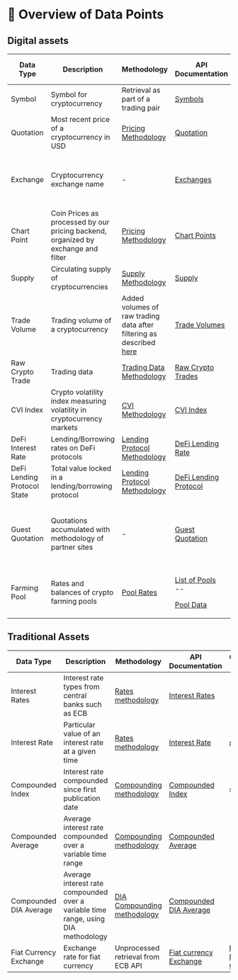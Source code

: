 # 📖 Overview of Data Points

## Digital assets

| Data Type                   | Description                                                                       | Methodology                                                                                                                                             | API Documentation                                                                                                                                                                                                            | Oracle Link                                                                                                                                                                                                                                                                                                                     | API Update Period                                    | Oracle Update Period |
| --------------------------- | --------------------------------------------------------------------------------- | ------------------------------------------------------------------------------------------------------------------------------------------------------- | ---------------------------------------------------------------------------------------------------------------------------------------------------------------------------------------------------------------------------- | ------------------------------------------------------------------------------------------------------------------------------------------------------------------------------------------------------------------------------------------------------------------------------------------------------------------------------- | ---------------------------------------------------- | -------------------- |
| Symbol                      | Symbol for cryptocurrency                                                         | Retrieval as part of a trading pair                                                                                                                     | [Symbols](https://api.diadata.org/v1/symbols)                                                                                                                                                                                | [Symbol Oracle](https://docs.diadata.org/documentation/oracle-documentation/crypto-assets)                                                                                                                                                                                                                                      | 1 day                                                | 1 day                |
| Quotation                   | Most recent price of a cryptocurrency in USD                                      | [Pricing Methodology](https://docs.diadata.org/documentation/methodology/digital-assets/exchangeprices)                                                 | [Quotation](https://docs.diadata.org/documentation/api-1/api-endpoints#quotation)                                                                                                                                            | [Price Oracle](https://docs.diadata.org/documentation/oracle-documentation/crypto-assets)                                                                                                                                                                                                                                       | 2 min.                                               | 1 day                |
| Exchange                    | Cryptocurrency exchange name                                                      | -                                                                                                                                                       | [Exchanges](https://docs.diadata.org/documentation/api-1/api-endpoints#exchanges)                                                                                                                                            | -                                                                                                                                                                                                                                                                                                                               | Depending on assignments or fundings on our platform | -                    |
| Chart Point                 | Coin Prices as processed by our pricing backend, organized by exchange and filter | [Pricing Methodology](https://docs.diadata.org/documentation/methodology/digital-assets/exchangeprices)                                                 | [Chart Points](https://docs.diadata.org/documentation/api-1/api-endpoints#chart-points)                                                                                                                                      | -                                                                                                                                                                                                                                                                                                                               | 2 min.                                               | -                    |
| Supply                      | Circulating supply of cryptocurrencies                                            | [Supply Methodology](https://docs.diadata.org/documentation/methodology/digital-assets/supplynumbers)                                                   | [Supply](https://docs.diadata.org/documentation/api-1/api-endpoints#supply)                                                                                                                                                  | [Supply Oracle](https://docs.diadata.org/documentation/oracle-documentation/crypto-assets)                                                                                                                                                                                                                                      | 1 day                                                | 1 day                |
| Trade Volume                | Trading volume of a cryptocurrency                                                | Added volumes of raw trading data after filtering as described [here](https://docs.diadata.org/documentation/methodology/digital-assets/exchangeprices) | [Trade Volumes](https://docs.diadata.org/documentation/api-1/api-endpoints#trade-volume)                                                                                                                                     | -                                                                                                                                                                                                                                                                                                                               | 1 day                                                |                      |
| Raw Crypto Trade            | Trading data                                                                      | [Trading Data Methodology](https://docs.diadata.org/documentation/methodology/digital-assets/cryptocurrency-trading-data)                               | [Raw Crypto Trades](https://docs.diadata.org/documentation/api-1/api-endpoints#raw-crypto-trades)                                                                                                                            | -                                                                                                                                                                                                                                                                                                                               | 2 min.                                               |                      |
| CVI Index                   | Crypto volatility index measuring volatility in cryptocurrency markets            | [CVI Methodology](https://docs.diadata.org/documentation/methodology/digital-assets/cvi)                                                                | [CVI Index](https://docs.diadata.org/documentation/api-1/api-endpoints#cvi-index)                                                                                                                                            | _soon_                                                                                                                                                                                                                                                                                                                          | 5 min.                                               |                      |
| DeFi Interest Rate          | Lending/Borrowing rates on DeFi protocols                                         | [Lending Protocol Methodology](https://docs.diadata.org/documentation/methodology/digital-assets/cryptocurrency-trading-data#lending-borrowing-data)    | [DeFi Lending Rate](https://docs.diadata.org/documentation/api-1/api-endpoints#defi-interest-rate)                                                                                                                           | [DeFi Lending Oracle](https://docs.diadata.org/documentation/oracle-documentation/defi-protocol-rates-and-states)                                                                                                                                                                                                               | 5 min.                                               | 1 day                |
| DeFi Lending Protocol State | Total value locked in a lending/borrowing protocol                                | [Lending Protocol Methodology](https://docs.diadata.org/documentation/methodology/digital-assets/cryptocurrency-trading-data#lending-borrowing-data)    | [DeFi Lending Protocol](https://docs.diadata.org/documentation/api-1/api-endpoints#defi-lending-state)                                                                                                                       | [DeFi  Lending Oracle](https://docs.diadata.org/documentation/oracle-documentation/defi-protocol-rates-and-states)                                                                                                                                                                                                              | 5 min.                                               | 1 day                |
| Guest Quotation             | Quotations accumulated with methodology of partner sites                          | -                                                                                                                                                       | [Guest Quotation](https://docs.diadata.org/documentation/api-1/api-endpoints#guest-quotation)                                                                                                                                | <p><a href="https://etherscan.io/address/0x48760771feda4be44a6ed3bff13ecbc445159b1d">CoinMarketCap</a></p><p><a href="https://etherscan.io/address/0x48760771feda4be44a6ed3bff13ecbc445159b1d">Oracle</a></p><p><a href="https://docs.diadata.org/documentation/oracle-documentation/guest-quotations">Coingecko Oracle</a></p> | 2 min.                                               | 1 day                |
| Farming Pool                | Rates and balances of crypto farming pools                                        | [Pool Rates](https://docs.diadata.org/documentation/methodology/digital-assets/return-rates-in-crypto-farming)                                          | <p><a href="https://docs.diadata.org/documentation/api-1/api-endpoints#farming-pools">List of Pools</a><br>--</p><p><a href="https://docs.diadata.org/documentation/api-1/api-endpoints#farming-pool-data">Pool Data</a></p> | [Farming Pool Oracle](https://docs.diadata.org/documentation/oracle-documentation/farming-pools)                                                                                                                                                                                                                                | 2 min.                                               | 1day                 |

## Traditional Assets

| Data Type              | Description                                                                        | Methodology                                                                                                                            | API Documentation                                                                                                        | Oracle Link                                                                                  | Update Period |
| ---------------------- | ---------------------------------------------------------------------------------- | -------------------------------------------------------------------------------------------------------------------------------------- | ------------------------------------------------------------------------------------------------------------------------ | -------------------------------------------------------------------------------------------- | ------------- |
| Interest Rates         | Interest rate types from  central banks such as ECB                                | [Rates methodology](https://docs.diadata.org/documentation/methodology/traditional-assets/overnight-rates)                             | [Interest Rates](https://docs.diadata.org/documentation/api-1/api-endpoints#interest-rates)                              | _-_                                                                                          | 1 day         |
| Interest Rate          | Particular value of an interest rate at a given time                               | [Rates methodology](https://docs.diadata.org/documentation/methodology/traditional-assets/overnight-rates)                             | [Interest Rate](https://docs.diadata.org/documentation/api-1/api-endpoints#interest-rate)                                | __[_soon_](https://docs.diadata.org/documentation/oracle-documentation/interest-rates)__     | 1 day         |
| Compounded Index       | Interest rate compounded since first publication date                              | [Compounding methodology](https://docs.diadata.org/documentation/methodology/traditional-assets/compounded-rates#standard-methodology) | [Compounded Index](https://docs.diadata.org/documentation/api-1/api-endpoints#compounded-index)                          | _soon_                                                                                       | 1 day         |
| Compounded Average     | Average interest rate compounded over a variable time range                        | [Compounding methodology](https://docs.diadata.org/documentation/methodology/traditional-assets/compounded-rates#standard-methodology) | [Compounded Average](https://docs.diadata.org/documentation/api-1/api-endpoints#compounded-average)                      | -                                                                                            | 1 day         |
| Compounded DIA Average | Average interest rate compounded over a variable time range, using DIA methodology | [DIA Compounding methodology](https://docs.diadata.org/documentation/methodology/traditional-assets/compounded-rates#dia-methodology)  | [Compounded DIA Average](https://docs.diadata.org/documentation/api-1/api-endpoints#compounded-average-using-dia-method) | -                                                                                            |  1 day        |
| Fiat Currency Exchange | Exchange rate for fiat currency                                                    | Unprocessed retrieval from ECB API                                                                                                     | [Fiat currency Exchange](https://docs.diadata.org/documentation/api-1/api-endpoints#fiat-currency-exchange-rates)        | [Fiat Price Oracle](https://docs.diadata.org/documentation/oracle-documentation/fiat-prices) | 1 day         |
